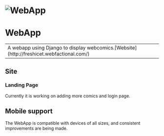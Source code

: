 # ![WebApp](http://i.imgur.com/5j8Ufa2.png)

# WebApp
<table>
<tr>
<td>
  A webapp using Django to display webcomics.[Website](http://freshicet.webfactional.com/)
</td>
</tr>
</table>



## Site

### Landing Page
Currently it is working on adding more comics and login page.

## Mobile support
The WebApp is compatible with devices of all sizes, and consistent improvements are being made.
